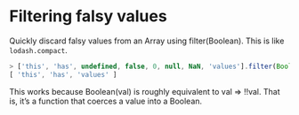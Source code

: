 # Filtering falsy values

Quickly discard falsy values from an Array using filter(Boolean). This is like `lodash.compact`.

```js
> ['this', 'has', undefined, false, 0, null, NaN, 'values'].filter(Boolean)
[ 'this', 'has', 'values' ]
```

This works because Boolean(val) is roughly equivalent to val => !!val. That is, it’s a function that coerces a value into a Boolean.
